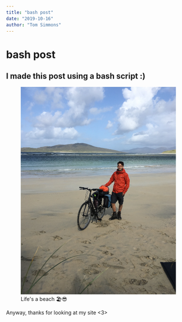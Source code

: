```yaml
---
title: "bash post"
date: "2019-10-16"
author: "Tom Simmons"
---
```


# bash post

## I made this post using a bash script :)

<figure>
  <img src="beach.jpg" alt="me and my bike">
  <figcaption>Life's a beach 🏖😎</figcaption>
</figure>

Anyway, thanks for looking at my site <3>
